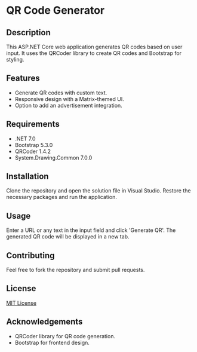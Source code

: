 # QR Code Generator

## Description
This ASP.NET Core web application generates QR codes based on user input. It uses the QRCoder library to create QR codes and Bootstrap for styling.

## Features
- Generate QR codes with custom text.
- Responsive design with a Matrix-themed UI.
- Option to add an advertisement integration.

## Requirements
- .NET 7.0
- Bootstrap 5.3.0
- QRCoder 1.4.2
- System.Drawing.Common 7.0.0

## Installation
Clone the repository and open the solution file in Visual Studio. Restore the necessary packages and run the application.

## Usage
Enter a URL or any text in the input field and click 'Generate QR'. The generated QR code will be displayed in a new tab.

## Contributing
Feel free to fork the repository and submit pull requests.

## License
[MIT License](LICENSE)

## Acknowledgements
- QRCoder library for QR code generation.
- Bootstrap for frontend design.
